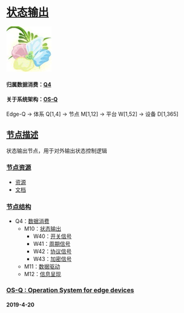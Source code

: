 ﻿# [状态输出](https://github.com/OS-Q/M10) 
[![sites](OS-Q/OS-Q.png)](http://www.OS-Q.com)
#### 归属数据消费：[Q4](https://github.com/OS-Q/Q4)
#### 关于系统架构：[OS-Q](https://github.com/OS-Q/OS-Q)
Edge-Q -> 体系 Q[1,4] -> 节点 M[1,12] -> 平台 W[1,52] -> 设备 D[1,365]
## [节点描述](https://github.com/OS-Q/M10/wiki) 

状态输出节点，用于对外输出状态控制逻辑

### [节点资源](https://github.com/OS-Q/M10) 

- [资源](src/)
- [文档](docs/)

### [节点结构](https://github.com/OS-Q/Q4)
* Q4：[数据消费](https://github.com/OS-Q/Q4)
    * M10：[状态输出](https://github.com/OS-Q/M10)
        * W40：[开关信号](https://github.com/OS-Q/W40)
        * W41：[周期信号](https://github.com/OS-Q/W41)
        * W42：[协议信号](https://github.com/OS-Q/W42)
        * W43：[加密信号](https://github.com/OS-Q/W43)
    * M11：[数据驱动](https://github.com/OS-Q/M11)
    * M12：[信息呈现](https://github.com/OS-Q/M12)

### [OS-Q : Operation System for edge devices](http://www.OS-Q.com/Edge/M10)
####  2019-4-20  

